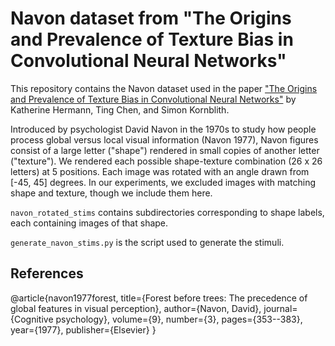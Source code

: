 # Navon dataset from "The Origins and Prevalence of Texture Bias in Convolutional Neural Networks"
	
This repository contains the Navon dataset used in the paper ["The Origins and Prevalence of Texture Bias in Convolutional Neural Networks"](https://arxiv.org/abs/1911.09071) by Katherine Hermann, Ting Chen, and Simon Kornblith. 
	
Introduced by psychologist David Navon in the 1970s to study how people process global versus local visual information (Navon 1977), Navon figures consist of a large letter ("shape") rendered in small copies of another letter ("texture"). We rendered each possible shape-texture combination (26 x 26 letters) at 5 positions. Each image was rotated with an angle drawn from [-45, 45] degrees. In our experiments, we excluded images with matching shape and texture, though we include them here.
	
`navon_rotated_stims` contains subdirectories corresponding to shape labels, each containing images of that shape.
	
`generate_navon_stims.py` is the script used to generate the stimuli.

## References
@article{navon1977forest,
  title={Forest before trees: The precedence of global features in visual perception},
  author={Navon, David},
  journal={Cognitive psychology},
  volume={9},
  number={3},
  pages={353--383},
  year={1977},
  publisher={Elsevier}
}

